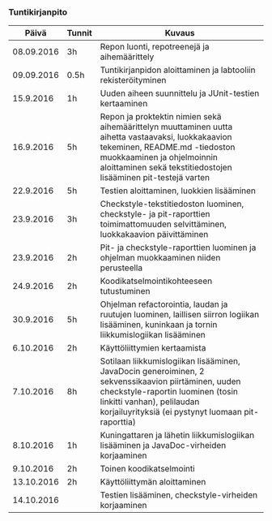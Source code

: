 ### Tuntikirjanpito
Päivä | Tunnit | Kuvaus
----- |------- | -------
08.09.2016 | 3h | Repon luonti, repotreenejä ja aihemäärittely
09.09.2016 | 0.5h | Tuntikirjanpidon aloittaminen ja labtooliin rekisteröityminen
15.9.2016 | 1h | Uuden aiheen suunnittelu ja JUnit-testien kertaaminen
16.9.2016 | 5h | Repon ja proktektin nimien sekä aihemäärittelyn muuttaminen uutta aihetta vastaavaksi, luokkakaavion tekeminen, README.md -tiedoston muokkaaminen ja ohjelmoinnin aloittaminen sekä tekstitiedostojen lisääminen pit-testejä varten
22.9.2016 | 5h | Testien aloittaminen, luokkien lisääminen
23.9.2016 | 3h | Checkstyle-tekstitiedoston luominen, checkstyle- ja pit-raporttien toimimattomuuden selvittäminen, luokkakaavion päivittäminen
23.9.2016 | 2h | Pit- ja checkstyle-raporttien luominen ja ohjelman muokkaaminen niiden perusteella
24.9.2016 | 2h | Koodikatselmointikohteeseen tutustuminen
30.9.2016 | 5h | Ohjelman refactorointia, laudan ja ruutujen luominen, laillisen siirron logiikan lisääminen, kuninkaan ja tornin liikkumislogiikan lisääminen
6.10.2016 | 2h | Käyttöliittymien kertaamista
7.10.2016 | 8h | Sotilaan liikkumislogiikan lisääminen, JavaDocin generoiminen, 2 sekvenssikaavion piirtäminen, uuden checkstyle-raportin luominen (tosin linkitti vanhan), pelilaudan korjailuyrityksiä (ei pystynyt luomaan pit-raporttia)
8.10.2016 | 1h | Kuningattaren ja lähetin liikkumislogiikan lisääminen ja JavaDoc-virheiden korjaaminen
9.10.2016 | 2h   | Toinen koodikatselmointi
13.10.2016 | 2h | Käyttöliittymän aloittaminen
14.10.2016 |  | Testien lisääminen, checkstyle-virheiden korjaaminen
